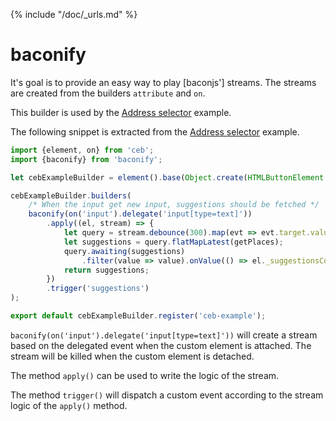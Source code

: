 {% include "/doc/_urls.md" %}
# baconify

It's goal is to provide an easy way to play [baconjs'] streams.
The streams are created from the builders `attribute` and `on`.

This builder is used by the [Address selector](../address-selector/README.md) example.

The following snippet is extracted from the [Address selector](../address-selector/README.md) example.

```javascript
import {element, on} from 'ceb';
import {baconify} from 'baconify';

let cebExampleBuilder = element().base(Object.create(HTMLButtonElement.prototype), 'button');

cebExampleBuilder.builders(
    /* When the input get new input, suggestions should be fetched */
    baconify(on('input').delegate('input[type=text]'))
        .apply((el, stream) => {
            let query = stream.debounce(300).map(evt => evt.target.value);
            let suggestions = query.flatMapLatest(getPlaces);
            query.awaiting(suggestions)
                .filter(value => value).onValue(() => el._suggestionsContainer.innerHTML = 'Searching ...');
            return suggestions;
        })
        .trigger('suggestions')
);

export default cebExampleBuilder.register('ceb-example');
```

`baconify(on('input').delegate('input[type=text]'))` will create a stream based on the delegated event
when the custom element is attached.
The stream will be killed when the custom element is detached.

The method `apply()` can be used to write the logic of the stream.

The method `trigger()` will dispatch a custom event according to the stream logic of the `apply()` method.

